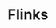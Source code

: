 ---
blog: https://flinks.com/blog
codehost: https://github.com/flinkstech
facebook: https://facebook.com/flinksFinTech
linkedin: https://linkedin.com/company/flinkstech
logohandle: flinks
sort: flinks
title: Flinks
twitter: https://x.com/FlinksData
website: https://flinks.com/
---